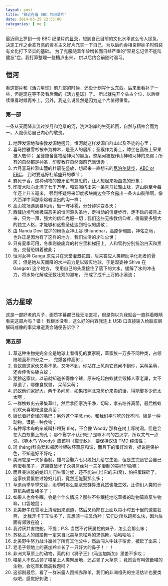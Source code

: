 ```yaml
--- 
layout: post
title: "最近在看 BBC 的纪录片"
date: 2014-05-25 22:53:00
categories: [ me ]
---
```


最近网上罗到一份 BBC 纪录片的[目录][bbc-docs]，想到自己目前的文化水平这么令人捉急，
决定工作之余拿万恶的资本主义好片充实一下自己，为以后约会相亲聊妹子时假装有文化打下坚实的基础。
为了克服随着年龄增长而日益严重的"容易忘记但不能叫健忘"症，我打算整理一些槽点出来，
供以后约会前随时温习。

<!-- more -->

## 恒河

看这部片和《活力星球》前几部的时候，还没计划写什么东西。后来重看补了一些，但是现在等不及看后面的《活力星球》了。
所以就先开个头占个位，以后继续重看时候再补上。另外，我这么说显然是因为这个片值得重看。

### 第一部

一条从天而降奔流过岁月和沧桑的河，洗沐沿岸的生死轮回，自然与精神合而为一，人跪伏给自己内心的敬畏。

1. 地理发源地和宗教发源地迥异，恒河就这样发源自群山以及圣徒的心里；
2. 喜马拉雅雪杉被奉为神木，是圣人的居所；圣猴作为勇士，蹲坐在高枝上采果被人敬仰；
圣徒施舍食物给神河的鲤鱼，整条河被视作山神和河神的恩赐；所有的自然都是神圣，印度教在自然面前充满谦逊；
3. 六月喜马拉雅山麓的杜鹃花盛放，想起来一直想去的[尼泊尔徒步][nepal]，[ABC or EBC][abc-ebc]，
到时要选好杜鹃盛开的季节；
4. 麝死于香，这种动物的獠牙蛮有意思的，让人想起来吸血鬼的形象；
5. 印度大陆向北漂了七千万年，和亚洲挤出来一条喜马拉雅山脉，这山脉至今每年还上升五毫米，
强烈怀疑将来印度板块南边会不会露出一条火山裂隙啊，像大西洋中间那条熔岩溢出的沟一样；
6. 高山牧场遇到暴风雨，砸一阵冰雹，分分钟钟变冬天；
7. 西藏边境气候极端恶劣的恒河源头圣地，走得动的信徒步行，走不动的被背上来，只为一拜，强大的信仰克服一切；我们这些无宗教信仰者，得需要多强大的独立人格，才能够和这些圣徒达到相似的虔敬；
8. 由 Nanda Devi 庇护的粉色女神山谷 Bhiundhar，高原伊甸园，神佑之地，
也许正是因为有了这样的地方，我们生活的才叫尘世；
9. 只有夏季可用，冬季则被废弃的村庄里和梯田上，人和雪豹分别统治白天和黑夜，交替恐惧着彼此；
10. 恒河女神 Ganga 原先只在天堂灌溉花园，后来答应人类帮助净化死者的骨灰；
但是她从天而降的水冲击力足以毁灭地球，于是湿婆神 Shiva 在 Gangotri 这个地方，
使用自己的头发接住了落下的大水，缓解了水的冲击力，将水势化解成无数壮观的瀑布，
形成了成千上万的小溪流；

<!-- 33:04 -->

<br />

## 活力星球

这是一部好老的片子，画质字幕都已经无法直视，但是你以为我就会一直斜着眼睛看完这部片吗？错！
我根本没看，这么好的内容我连上 USB 口直接输入给脑皮层解码成像的事实难道我会随便告诉你？

<!--
### 第一部

TODO

### 第二部

TODO

### 第三部

TODO

### 第四部

TODO

-->

### 第五部

1. 草这种生物完完全全是地球上看得见的赢家啊，草家族一万多不同种类，占领陆地面积四分之一，
完爆各种高树；
2. 食蚁兽这家伙又看不见，又听不到，你站在上风向它还闻不到你，呆萌呆萌，还会伸舌头舔白蚁；
3. 犹狳这家伙，以前就知道长得像个球，原来吃起白蚁就会毁掉人家老巢，太不厚道了，哪像食蚁兽，
呆萌呆萌；
4. 蚂蚁他们家好大，两千多间房，如果按照北京房价来卖的话，得能娶多少房太太啊；
5. 一群樵蚁出去采集草叶，然后拿回家洗干净，切碎，拿去培养真菌，最后樵蚁们欢天喜地吃这些真菌；
6. 貘长着好奇怪的嘴巴；另外这个字念 mò，和我们平时吃的馍不同，貘是一种动物，馍是一种食物；
7. 有种啄木鸟的亲戚叫扑翅鴷 (lìe)，不会像 Woody 那样在树上啄树洞，但是会在大白蚁巢上掏孔；
那个鴷字不认识吧？是啄木鸟的古汉字，所以文气一点说，《啄木鸟 Woody》应该叫《鴷无敌》，
要保持汉语 TMD 纯洁性；
8. 珩 (héng)科鸟爱和邻居吵架破坏草原和谐，而且下的蛋好难看，据说是保护色，不知道好不好吃；
9. 美洲鸵是一夫多妻制，雄鸟会娶六七只媳妇儿给它生蛋，但是生完蛋它会自己孵蛋看孩子，
这简直破坏了众男屌丝对一夫多妻制的美好印象嘛；
10. 而且美洲鸵的媳妇儿们生蛋时候，还不能进(上)它的床(窝)，怕把蛋踩碎了，
这家伙爱蛋胜过媳妇儿们，竟然还能娶那么多；
11. 草原雨季旱季交替，雨季时那么瓢泼蚁群算法竟然也能生效，比你们人类的计算机系统鲁棒多了；
12. 如果人也会冬眠，会是个什么情况？那些不冬眠挖地吃草根的动物简直反生物嘛，口袋地鼠；
13. 北美野牛在雪地上清理出来跑道，然后叉角羚在上面以每小时五十里的速度狂奔，
比我开卡丁车快多了，真想骑一把叉角羚；它们之所以跑那么快，因为后面有郊狼在追；
14. 我讨厌并害怕蛇，不提；P.S. 当然不讨厌属蛇的妹子，怎么会那么笨；
15. 苏格兰人的踢踏舞一定来自北美草原松鸡的求偶舞，哈哈哈哈；
16. 北美野牛努力战斗赢掉了所有其他公牛，然后闯入牛妹子宿舍，被赶了出来；
17. 老毛子领地上的赛加羚羊长了一只好大的鼻子！！！
18. 非洲大草原上的动物，真的和《狮子王》《马达加斯加》里差不多哎；
19. 喵星人不仅占领了喵星上人类聚居地，还占领了大草原；
竟然会有叫做藪喵的生物，会吃草和做高数题吗？
20. 这部剧最后，看了一群米露人围捕赤羚羊，我们的非洲祖先的生活估计也要类似吧，感觉好刺激；

[bbc-docs]:         https://www.evernote.com/shard/s258/sh/69ab022c-5c93-4055-a94a-a4b516d021b8/873ceaf0af47f9b5deb847e856de0e38
[nepal]:            http://guide.qyer.com/everest-trekking/
[abc-ebc]:          http://event.qyer.com/feature/86.html
